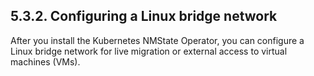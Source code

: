## 5.3.2. Configuring a Linux bridge network

After you install the Kubernetes NMState Operator, you can configure a Linux bridge network for live migration or external access to virtual machines (VMs).

